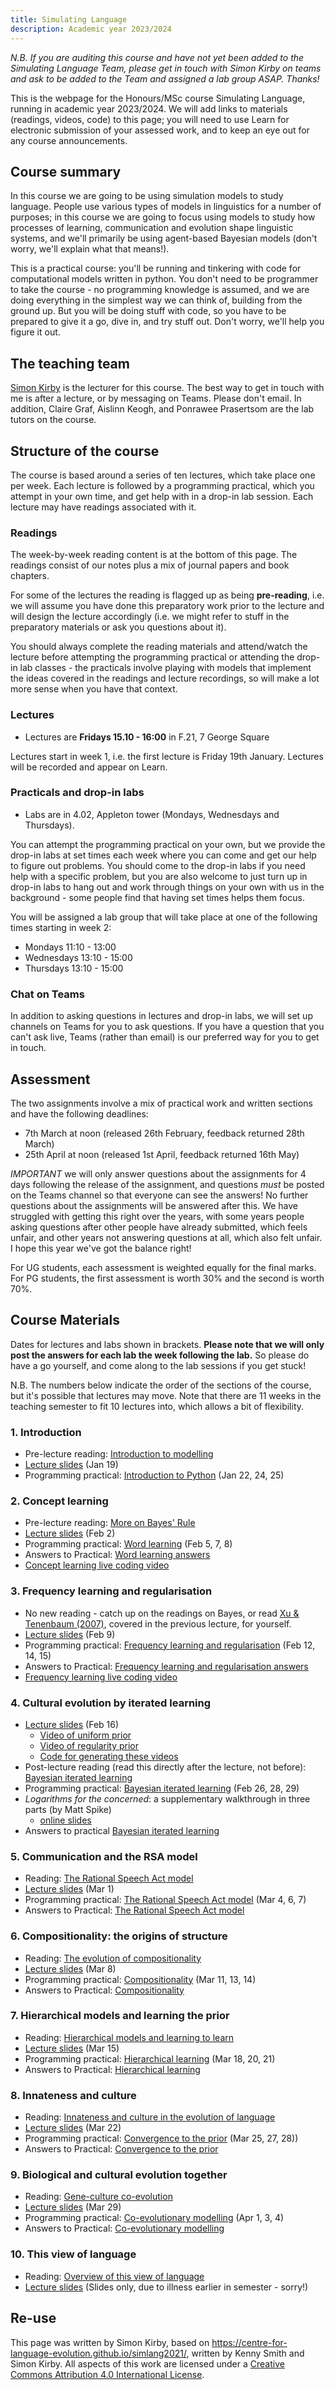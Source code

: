 ```yaml
---
title: Simulating Language
description: Academic year 2023/2024
---
```


*N.B. If you are auditing this course and have not yet been added to the Simulating Language Team, please get in touch with Simon Kirby on teams and ask to be added to the Team and assigned a lab group ASAP. Thanks!*

This is the webpage for the Honours/MSc course Simulating Language, running in academic year 2023/2024. We will add links to materials (readings, videos, code) to this page; you will need to use Learn for electronic submission of your assessed work, and to keep an eye out for any course announcements.


## Course summary

In this course we are going to be using simulation models to study language. People use various types of models in linguistics for a number of purposes; in this course we are going to focus using models to study how processes of learning, communication and evolution shape linguistic systems, and we'll primarily be using agent-based Bayesian models (don't worry, we'll explain what that means!).

This is a practical course: you'll be running and tinkering with code for computational models written in python. You don't need to be programmer to take the course - no programming knowledge is assumed, and we are doing everything in the simplest way we can think of, building from the ground up. But you will be doing stuff with code, so you have to be prepared to give it a go, dive in, and try stuff out. Don't worry, we'll help you figure it out.

## The teaching team

[Simon Kirby](https://simonkirby.net/) is the lecturer for this course. The best way to get in touch with me is after a lecture, or by messaging on Teams. Please don't email. In addition, Claire Graf, Aislinn Keogh, and Ponrawee Prasertsom are the lab tutors on the course.

## Structure of the course

The course is based around a series of ten lectures, which take place one per week. Each lecture is followed by a programming practical, which you attempt in your own time, and get help with in a drop-in lab session. Each lecture may have readings associated with it.

### Readings

The week-by-week reading content is at the bottom of this page. The readings consist of our notes plus a mix of journal papers and book chapters.

For some of the lectures the reading is flagged up as being **pre-reading**, i.e. we will assume you have done this preparatory work prior to the lecture and will design the lecture accordingly (i.e. we might refer to stuff in the preparatory materials or ask you questions about it).

You should always complete the reading materials and attend/watch the lecture before attempting the programming practical or attending the drop-in lab classes - the practicals involve playing with models that implement the ideas covered in the readings and lecture recordings, so will make a lot more sense when you have that context.


### Lectures

- Lectures are **Fridays 15.10 - 16:00** in F.21, 7 George Square

Lectures start in week 1, i.e. the first lecture is Friday 19th January. Lectures will be recorded and appear on Learn.

### Practicals and drop-in labs

- Labs are in 4.02, Appleton tower (Mondays, Wednesdays and Thursdays).

You can attempt the programming practical on your own, but we provide the drop-in labs at set times each week where you can come and get our help to figure out problems. You should come to the drop-in labs if you need help with a specific problem, but you are also welcome to just turn up in drop-in labs to hang out and work through things on your own with us in the background - some people find that having set times helps them focus.

You will be assigned a lab group that will take place at one of the following times starting in week 2:
- Mondays 11:10 - 13:00 
- Wednesdays 13:10 - 15:00 
- Thursdays 13:10 - 15:00 


### Chat on Teams

In addition to asking questions in lectures and drop-in labs, we will set up channels on Teams for you to ask questions. If you have a question that you can't ask live, Teams (rather than email) is our preferred way for you to get in touch.

## Assessment

The two assignments involve a mix of practical work and written sections and have the following deadlines:

- 7th March at noon (released 26th February, feedback returned 28th March)
- 25th April at noon (released 1st April, feedback returned 16th May)

*IMPORTANT* we will only answer questions about the assignments for 4 days following the release of the assignment, and questions *must* be posted on the Teams channel so that everyone can see the answers! No further questions about the assignments will be answered after this. We have struggled with getting this right over the years, with some years people asking questions after other people have already submitted, which feels unfair, and other years not answering questions at all, which also felt unfair. I hope this year we've got the balance right!

For UG students, each assessment is weighted equally for the final marks. For PG students, the first assessment is worth 30% and the second is worth 70%.

## Course Materials

Dates for lectures and labs shown in brackets. **Please note that we will only post the answers for each lab the week following the lab.** So please do have a go yourself, and come along to the lab sessions if you get stuck! 

N.B. The numbers below indicate the order of the sections of the course, but it's possible that lectures may move. Note that there are 11 weeks in the teaching semester to fit 10 lectures into, which allows a bit of flexibility.

### 1. Introduction

- Pre-lecture reading: [Introduction to modelling](simlang_reading_1.md)
- [Lecture slides](lecture_slides/lecture1.pdf) (Jan 19)
- Programming practical: [Introduction to Python](simlang_lab_1.md) (Jan 22, 24, 25)

### 2. Concept learning

- Pre-lecture reading: [More on Bayes' Rule](simlang_reading_2.md)
- [Lecture slides](lecture_slides/lecture2.pdf) (Feb 2)
- Programming practical: [Word learning](https://github.com/smkirby/simlang2023-24/blob/main/lab2.ipynb) (Feb 5, 7, 8)
- Answers to Practical: [Word learning answers](https://github.com/smkirby/simlang2023-24/blob/main/lab2_answered.ipynb)
- [Concept learning live coding video](https://media.ed.ac.uk/media/lab2_live_coding/1_d6g4eerh)

### 3. Frequency learning and regularisation

- No new reading - catch up on the readings on Bayes, or read [Xu & Tenenbaum (2007)](https://psycnet-apa-org.ezproxy.is.ed.ac.uk/fulltext/2007-05396-002.html), covered in the previous lecture, for yourself.
- [Lecture slides](lecture_slides/lecture3.pdf) (Feb 9)
- Programming practical: [Frequency learning and regularisation](https://github.com/smkirby/simlang2023-24/blob/main/lab3.ipynb) (Feb 12, 14, 15)
- Answers to Practical: [Frequency learning and regularisation answers](https://github.com/smkirby/simlang2023-24/blob/main/lab3_answered.ipynb)
- [Frequency learning live coding video](https://media.ed.ac.uk/media/lab3_live_coding/1_b8a9ctqe)


### 4. Cultural evolution by iterated learning

- [Lecture slides](lecture_slides/lecture4.pdf) (Feb 16)
  - [Video of uniform prior](lecture_slides/lecture4_videos/posterior_uniform.mp4)
  - [Video of regularity prior](lecture_slides/lecture4_videos/posterior_regularity.mp4)
  - [Code for generating these videos](https://github.com/smkirby/simlang2023-24/blob/gh-pages/lecture_slides/lecture4_videos/lecture4_figures.ipynb)
- Post-lecture reading (read this directly after the lecture, not before): [Bayesian iterated learning](simlang_reading_4.md)
- Programming practical: [Bayesian iterated learning](https://github.com/smkirby/simlang2023-24/blob/main/lab4.ipynb) (Feb 26, 28, 29)
- *Logarithms for the concerned*: a supplementary walkthrough in three parts (by Matt Spike)
  - [online slides](https://centre-for-language-evolution.github.io/simlang2021/LogExplainer.slides.html#/)
- Answers to practical [Bayesian iterated learning](https://github.com/smkirby/simlang2023-24/blob/main/lab4_answered.ipynb)


### 5. Communication and the RSA model

- Reading: [The Rational Speech Act model](simlang_reading_5.md)
- [Lecture slides](lecture_slides/lecture5.pdf) (Mar 1)
- Programming practical: [The Rational Speech Act model](https://github.com/smkirby/simlang2023-24/blob/main/lab5.ipynb) (Mar 4, 6, 7)
- Answers to Practical: [The Rational Speech Act model](https://github.com/smkirby/simlang2023-24/blob/main/lab5_answered.ipynb)


### 6. Compositionality: the origins of structure

- Reading: [The evolution of compositionality](simlang_reading_6.md)
- [Lecture slides](lecture_slides/lecture6.pdf) (Mar 8)
- Programming practical: [Compositionality](https://github.com/smkirby/simlang2023-24/blob/main/lab6.ipynb) (Mar 11, 13, 14)
- Answers to Practical: [Compositionality](https://github.com/smkirby/simlang2023-24/blob/main/lab6_answered.ipynb)


### 7. Hierarchical models and learning the prior

- Reading: [Hierarchical models and learning to learn](simlang_reading_7.md)
- [Lecture slides](lecture_slides/lecture7.pdf) (Mar 15)
- Programming practical: [Hierarchical learning](https://github.com/smkirby/simlang2023-24/blob/main/lab7.ipynb) (Mar 18, 20, 21)
- Answers to Practical: [Hierarchical learning](https://github.com/smkirby/simlang2023-24/blob/main/lab7_answered.ipynb)



### 8. Innateness and culture

- Reading: [Innateness and culture in the evolution of language](simlang_reading_8.md)
- [Lecture slides](lecture_slides/lecture8.pdf) (Mar 22)
- Programming practical: [Convergence to the prior](https://github.com/smkirby/simlang2023-24/blob/main/lab8.ipynb) (Mar 25, 27, 28))
- Answers to Practical: [Convergence to the prior](https://github.com/smkirby/simlang2023-24/blob/main/lab8_answered.ipynb)


### 9. Biological and cultural evolution together

- Reading: [Gene-culture co-evolution](simlang_reading_9.md)
- [Lecture slides](lecture_slides/lecture9.pdf) (Mar 29)
- Programming practical: [Co-evolutionary modelling](https://github.com/smkirby/simlang2023-24/blob/main/lab9.ipynb) (Apr 1, 3, 4)
- Answers to Practical: [Co-evolutionary modelling](https://github.com/smkirby/simlang2023-24/blob/main/lab9_answered.ipynb)



### 10. This view of language

- Reading: [Overview of this view of language](simlang_reading_10.md)
- [Lecture slides](lecture_slides/lecture10.pdf) (Slides only, due to illness earlier in semester - sorry!)


## Re-use

This page was written by Simon Kirby, based on https://centre-for-language-evolution.github.io/simlang2021/, written by Kenny Smith and Simon Kirby. All aspects of this work are licensed under a [Creative Commons Attribution 4.0 International License](http://creativecommons.org/licenses/by/4.0/).